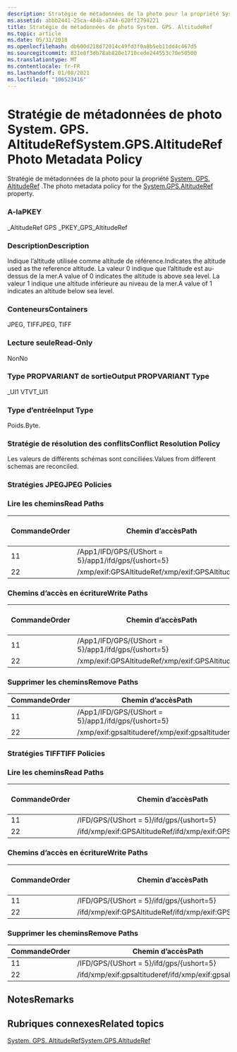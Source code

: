 ```yaml
---
description: Stratégie de métadonnées de la photo pour la propriété System. GPS. AltitudeRef.
ms.assetid: abbb2441-25ca-484b-a744-620ff2794221
title: Stratégie de métadonnées de photo System. GPS. AltitudeRef
ms.topic: article
ms.date: 05/31/2018
ms.openlocfilehash: db600d218d72014c49fd3f0a8b5eb11dd4c467d5
ms.sourcegitcommit: 831e8f3db78ab820e1710cede244553c70e50500
ms.translationtype: MT
ms.contentlocale: fr-FR
ms.lasthandoff: 01/08/2021
ms.locfileid: "106523416"
---
```

# <a name="systemgpsaltituderef-photo-metadata-policy"></a><span data-ttu-id="5632d-103">Stratégie de métadonnées de photo System. GPS. AltitudeRef</span><span class="sxs-lookup"><span data-stu-id="5632d-103">System.GPS.AltitudeRef Photo Metadata Policy</span></span>

<span data-ttu-id="5632d-104">Stratégie de métadonnées de la photo pour la propriété [System. GPS. AltitudeRef](../properties/props-system-gps-altituderef.md) .</span><span class="sxs-lookup"><span data-stu-id="5632d-104">The photo metadata policy for the [System.GPS.AltitudeRef](../properties/props-system-gps-altituderef.md) property.</span></span>

### <a name="pkey"></a><span data-ttu-id="5632d-105">A-la</span><span class="sxs-lookup"><span data-stu-id="5632d-105">PKEY</span></span>

<span data-ttu-id="5632d-106">\_AltitudeRef GPS \_</span><span class="sxs-lookup"><span data-stu-id="5632d-106">PKEY\_GPS\_AltitudeRef</span></span>

### <a name="description"></a><span data-ttu-id="5632d-107">Description</span><span class="sxs-lookup"><span data-stu-id="5632d-107">Description</span></span>

<span data-ttu-id="5632d-108">Indique l’altitude utilisée comme altitude de référence.</span><span class="sxs-lookup"><span data-stu-id="5632d-108">Indicates the altitude used as the reference altitude.</span></span> <span data-ttu-id="5632d-109">La valeur 0 indique que l’altitude est au-dessus de la mer.</span><span class="sxs-lookup"><span data-stu-id="5632d-109">A value of 0 indicates the altitude is above sea level.</span></span> <span data-ttu-id="5632d-110">La valeur 1 indique une altitude inférieure au niveau de la mer.</span><span class="sxs-lookup"><span data-stu-id="5632d-110">A value of 1 indicates an altitude below sea level.</span></span>

### <a name="containers"></a><span data-ttu-id="5632d-111">Conteneurs</span><span class="sxs-lookup"><span data-stu-id="5632d-111">Containers</span></span>

<span data-ttu-id="5632d-112">JPEG, TIFF</span><span class="sxs-lookup"><span data-stu-id="5632d-112">JPEG, TIFF</span></span>

### <a name="read-only"></a><span data-ttu-id="5632d-113">Lecture seule</span><span class="sxs-lookup"><span data-stu-id="5632d-113">Read-Only</span></span>

<span data-ttu-id="5632d-114">Non</span><span class="sxs-lookup"><span data-stu-id="5632d-114">No</span></span>

### <a name="output-propvariant-type"></a><span data-ttu-id="5632d-115">Type PROPVARIANT de sortie</span><span class="sxs-lookup"><span data-stu-id="5632d-115">Output PROPVARIANT Type</span></span>

<span data-ttu-id="5632d-116">\_UI1 VT</span><span class="sxs-lookup"><span data-stu-id="5632d-116">VT\_UI1</span></span>

### <a name="input-type"></a><span data-ttu-id="5632d-117">Type d’entrée</span><span class="sxs-lookup"><span data-stu-id="5632d-117">Input Type</span></span>

<span data-ttu-id="5632d-118">Poids.</span><span class="sxs-lookup"><span data-stu-id="5632d-118">Byte.</span></span>

### <a name="conflict-resolution-policy"></a><span data-ttu-id="5632d-119">Stratégie de résolution des conflits</span><span class="sxs-lookup"><span data-stu-id="5632d-119">Conflict Resolution Policy</span></span>

<span data-ttu-id="5632d-120">Les valeurs de différents schémas sont conciliées.</span><span class="sxs-lookup"><span data-stu-id="5632d-120">Values from different schemas are reconciled.</span></span>

### <a name="jpeg-policies"></a><span data-ttu-id="5632d-121">Stratégies JPEG</span><span class="sxs-lookup"><span data-stu-id="5632d-121">JPEG Policies</span></span>

### <a name="read-paths"></a><span data-ttu-id="5632d-122">Lire les chemins</span><span class="sxs-lookup"><span data-stu-id="5632d-122">Read Paths</span></span>



| <span data-ttu-id="5632d-123">Commande</span><span class="sxs-lookup"><span data-stu-id="5632d-123">Order</span></span> | <span data-ttu-id="5632d-124">Chemin d’accès</span><span class="sxs-lookup"><span data-stu-id="5632d-124">Path</span></span>                     | <span data-ttu-id="5632d-125">Format de disque</span><span class="sxs-lookup"><span data-stu-id="5632d-125">Disk Format</span></span> |
|-------|--------------------------|-------------|
| <span data-ttu-id="5632d-126">1</span><span class="sxs-lookup"><span data-stu-id="5632d-126">1</span></span>     | <span data-ttu-id="5632d-127">/App1/IFD/GPS/{UShort = 5}</span><span class="sxs-lookup"><span data-stu-id="5632d-127">/app1/ifd/gps/{ushort=5}</span></span> | <span data-ttu-id="5632d-128">byte</span><span class="sxs-lookup"><span data-stu-id="5632d-128">byte</span></span>        |
| <span data-ttu-id="5632d-129">2</span><span class="sxs-lookup"><span data-stu-id="5632d-129">2</span></span>     | <span data-ttu-id="5632d-130">/xmp/exif:GPSAltitudeRef</span><span class="sxs-lookup"><span data-stu-id="5632d-130">/xmp/exif:GPSAltitudeRef</span></span> | <span data-ttu-id="5632d-131">unicode</span><span class="sxs-lookup"><span data-stu-id="5632d-131">unicode</span></span>     |



 

### <a name="write-paths"></a><span data-ttu-id="5632d-132">Chemins d’accès en écriture</span><span class="sxs-lookup"><span data-stu-id="5632d-132">Write Paths</span></span>



| <span data-ttu-id="5632d-133">Commande</span><span class="sxs-lookup"><span data-stu-id="5632d-133">Order</span></span> | <span data-ttu-id="5632d-134">Chemin d’accès</span><span class="sxs-lookup"><span data-stu-id="5632d-134">Path</span></span>                     | <span data-ttu-id="5632d-135">Format de disque</span><span class="sxs-lookup"><span data-stu-id="5632d-135">Disk Format</span></span> |
|-------|--------------------------|-------------|
| <span data-ttu-id="5632d-136">1</span><span class="sxs-lookup"><span data-stu-id="5632d-136">1</span></span>     | <span data-ttu-id="5632d-137">/App1/IFD/GPS/{UShort = 5}</span><span class="sxs-lookup"><span data-stu-id="5632d-137">/app1/ifd/gps/{ushort=5}</span></span> | <span data-ttu-id="5632d-138">byte</span><span class="sxs-lookup"><span data-stu-id="5632d-138">byte</span></span>        |
| <span data-ttu-id="5632d-139">2</span><span class="sxs-lookup"><span data-stu-id="5632d-139">2</span></span>     | <span data-ttu-id="5632d-140">/xmp/exif:GPSAltitudeRef</span><span class="sxs-lookup"><span data-stu-id="5632d-140">/xmp/exif:GPSAltitudeRef</span></span> | <span data-ttu-id="5632d-141">unicode</span><span class="sxs-lookup"><span data-stu-id="5632d-141">unicode</span></span>     |



 

### <a name="remove-paths"></a><span data-ttu-id="5632d-142">Supprimer les chemins</span><span class="sxs-lookup"><span data-stu-id="5632d-142">Remove Paths</span></span>



| <span data-ttu-id="5632d-143">Commande</span><span class="sxs-lookup"><span data-stu-id="5632d-143">Order</span></span> | <span data-ttu-id="5632d-144">Chemin d’accès</span><span class="sxs-lookup"><span data-stu-id="5632d-144">Path</span></span>                     |
|-------|--------------------------|
| <span data-ttu-id="5632d-145">1</span><span class="sxs-lookup"><span data-stu-id="5632d-145">1</span></span>     | <span data-ttu-id="5632d-146">/App1/IFD/GPS/{UShort = 5}</span><span class="sxs-lookup"><span data-stu-id="5632d-146">/app1/ifd/gps/{ushort=5}</span></span> |
| <span data-ttu-id="5632d-147">2</span><span class="sxs-lookup"><span data-stu-id="5632d-147">2</span></span>     | <span data-ttu-id="5632d-148">/xmp/exif:gpsaltituderef</span><span class="sxs-lookup"><span data-stu-id="5632d-148">/xmp/exif:gpsaltituderef</span></span> |



 

### <a name="tiff-policies"></a><span data-ttu-id="5632d-149">Stratégies TIFF</span><span class="sxs-lookup"><span data-stu-id="5632d-149">TIFF Policies</span></span>

### <a name="read-paths"></a><span data-ttu-id="5632d-150">Lire les chemins</span><span class="sxs-lookup"><span data-stu-id="5632d-150">Read Paths</span></span>



| <span data-ttu-id="5632d-151">Commande</span><span class="sxs-lookup"><span data-stu-id="5632d-151">Order</span></span> | <span data-ttu-id="5632d-152">Chemin d’accès</span><span class="sxs-lookup"><span data-stu-id="5632d-152">Path</span></span>                         | <span data-ttu-id="5632d-153">Format de disque</span><span class="sxs-lookup"><span data-stu-id="5632d-153">Disk Format</span></span> |
|-------|------------------------------|-------------|
| <span data-ttu-id="5632d-154">1</span><span class="sxs-lookup"><span data-stu-id="5632d-154">1</span></span>     | <span data-ttu-id="5632d-155">/IFD/GPS/{UShort = 5}</span><span class="sxs-lookup"><span data-stu-id="5632d-155">/ifd/gps/{ushort=5}</span></span>          | <span data-ttu-id="5632d-156">byte</span><span class="sxs-lookup"><span data-stu-id="5632d-156">byte</span></span>        |
| <span data-ttu-id="5632d-157">2</span><span class="sxs-lookup"><span data-stu-id="5632d-157">2</span></span>     | <span data-ttu-id="5632d-158">/ifd/xmp/exif:GPSAltitudeRef</span><span class="sxs-lookup"><span data-stu-id="5632d-158">/ifd/xmp/exif:GPSAltitudeRef</span></span> | <span data-ttu-id="5632d-159">unicode</span><span class="sxs-lookup"><span data-stu-id="5632d-159">unicode</span></span>     |



 

### <a name="write-paths"></a><span data-ttu-id="5632d-160">Chemins d’accès en écriture</span><span class="sxs-lookup"><span data-stu-id="5632d-160">Write Paths</span></span>



| <span data-ttu-id="5632d-161">Commande</span><span class="sxs-lookup"><span data-stu-id="5632d-161">Order</span></span> | <span data-ttu-id="5632d-162">Chemin d’accès</span><span class="sxs-lookup"><span data-stu-id="5632d-162">Path</span></span>                         | <span data-ttu-id="5632d-163">Format de disque</span><span class="sxs-lookup"><span data-stu-id="5632d-163">Disk Format</span></span> |
|-------|------------------------------|-------------|
| <span data-ttu-id="5632d-164">1</span><span class="sxs-lookup"><span data-stu-id="5632d-164">1</span></span>     | <span data-ttu-id="5632d-165">/IFD/GPS/{UShort = 5}</span><span class="sxs-lookup"><span data-stu-id="5632d-165">/ifd/gps/{ushort=5}</span></span>          | <span data-ttu-id="5632d-166">byte</span><span class="sxs-lookup"><span data-stu-id="5632d-166">byte</span></span>        |
| <span data-ttu-id="5632d-167">2</span><span class="sxs-lookup"><span data-stu-id="5632d-167">2</span></span>     | <span data-ttu-id="5632d-168">/ifd/xmp/exif:GPSAltitudeRef</span><span class="sxs-lookup"><span data-stu-id="5632d-168">/ifd/xmp/exif:GPSAltitudeRef</span></span> | <span data-ttu-id="5632d-169">unicode</span><span class="sxs-lookup"><span data-stu-id="5632d-169">unicode</span></span>     |



 

### <a name="remove-paths"></a><span data-ttu-id="5632d-170">Supprimer les chemins</span><span class="sxs-lookup"><span data-stu-id="5632d-170">Remove Paths</span></span>



| <span data-ttu-id="5632d-171">Commande</span><span class="sxs-lookup"><span data-stu-id="5632d-171">Order</span></span> | <span data-ttu-id="5632d-172">Chemin d’accès</span><span class="sxs-lookup"><span data-stu-id="5632d-172">Path</span></span>                         |
|-------|------------------------------|
| <span data-ttu-id="5632d-173">1</span><span class="sxs-lookup"><span data-stu-id="5632d-173">1</span></span>     | <span data-ttu-id="5632d-174">/IFD/GPS/{UShort = 5}</span><span class="sxs-lookup"><span data-stu-id="5632d-174">/ifd/gps/{ushort=5}</span></span>          |
| <span data-ttu-id="5632d-175">2</span><span class="sxs-lookup"><span data-stu-id="5632d-175">2</span></span>     | <span data-ttu-id="5632d-176">/ifd/xmp/exif:gpsaltituderef</span><span class="sxs-lookup"><span data-stu-id="5632d-176">/ifd/xmp/exif:gpsaltituderef</span></span> |



 

## <a name="remarks"></a><span data-ttu-id="5632d-177">Notes</span><span class="sxs-lookup"><span data-stu-id="5632d-177">Remarks</span></span>

## <a name="related-topics"></a><span data-ttu-id="5632d-178">Rubriques connexes</span><span class="sxs-lookup"><span data-stu-id="5632d-178">Related topics</span></span>

<dl> <dt>

[<span data-ttu-id="5632d-179">System. GPS. AltitudeRef</span><span class="sxs-lookup"><span data-stu-id="5632d-179">System.GPS.AltitudeRef</span></span>](../properties/props-system-gps-altituderef.md)
</dt> </dl>

 

 

